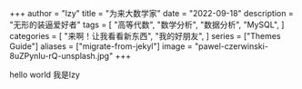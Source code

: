 +++
author = "lzy"
title = "为来大数学家"
date = "2022-09-18"
description = "无形的装逼爱好者"
tags = [
    "高等代数",
    "数学分析",
    "数据分析",
    "MySQL",
]
categories = [
    "来啊！让我看看新东西",
    "我的好朋友",
]
series = ["Themes Guide"]
aliases = ["migrate-from-jekyl"]
image = "pawel-czerwinski-8uZPynIu-rQ-unsplash.jpg"
+++

hello world 我是lzy